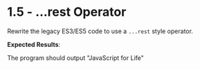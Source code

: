 # 1.5 - ...rest Operator

Rewrite the legacy ES3/ES5 code to use a `...rest` style operator.

**Expected Results**:

The program should output "JavaScript for Life"

